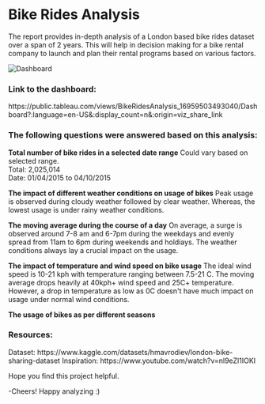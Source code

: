 <h1>Bike Rides Analysis </h1>
The report provides in-depth analysis of a London based bike rides dataset over a span of 2 years. This will help in decision making for a bike rental company to launch and plan their rental programs based on various factors.

![Dashboard](https://github.com/Amandeep2230/BikeRidesAnalysis/assets/66684807/9c57c8fe-7b6f-4b76-83ca-254547db6393)


<h3>Link to the dashboard: </h3>
https://public.tableau.com/views/BikeRidesAnalysis_16959503493040/Dashboard?:language=en-US&:display_count=n&:origin=viz_share_link

<h3>The following questions were answered based on this analysis: </h3>
<p>
<b>Total number of bike rides in a selected date range</b>
Could vary based on selected range. <br>
Total: 2,025,014 <br>
Date: 01/04/2015 to 04/10/2015</p>
<p>
<b>The impact of different weather conditions on usage of bikes</b>
Peak usage is observed during cloudy weather followed by clear weather. Whereas, the lowest usage is under rainy weather conditions.</p>
<p>
<b>The moving average during the course of a day</b>
On average, a surge is observed around 7-8 am and 6-7pm during the weekdays and evenly spread from 11am to 6pm during weekends and holdiays. The weather conditions always lay a crucial impact on the usage.</p>
<p>
<b>The impact of temperature and wind speed on bike usage</b>
The ideal wind speed is 10-21 kph with temperature ranging between 7.5-21 C. The moving average drops heavily at 40kph+ wind speed and 25C+ temperature. However, a drop in temperature as low as 0C doesn't have much impact on usage under normal wind conditions. </p>
<p>
<b>The usage of bikes as per different seasons</b>
</p>

<h3>Resources:</h3>
Dataset: https://www.kaggle.com/datasets/hmavrodiev/london-bike-sharing-dataset
Inspiration: https://www.youtube.com/watch?v=nl9eZl1IOKI

Hope you find this project helpful.

-Cheers! Happy analyzing :)
